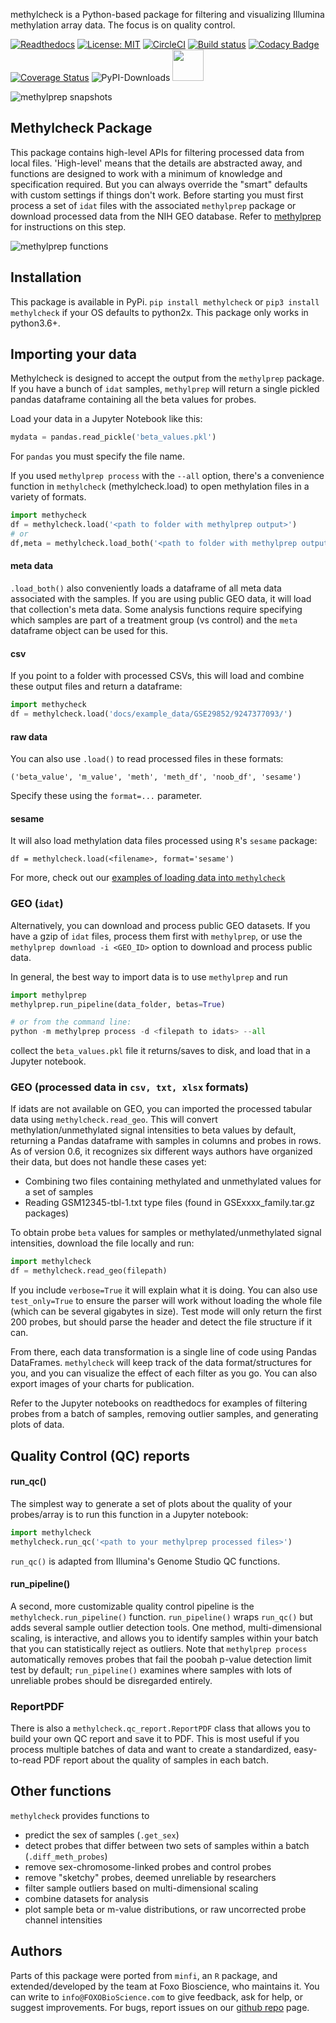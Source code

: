 methylcheck is a Python-based package for filtering and visualizing Illumina methylation array data. The focus is on quality control.

[![Readthedocs](https://readthedocs.com/projects/life-epigenetics-methylcheck/badge/?version=latest)](https://life-epigenetics-methylcheck.readthedocs-hosted.com/en/latest/) [![License: MIT](https://img.shields.io/badge/License-MIT-yellow.svg)](https://opensource.org/licenses/MIT) [![CircleCI](https://circleci.com/gh/FOXOBioScience/methylcheck.svg?style=shield&circle-token=58a514d3924fcfe0287c109d2323b7f697956ec9)](https://circleci.com/gh/FOXOBioScience/methylcheck) [![Build status](https://ci.appveyor.com/api/projects/status/j15lpvjg1q9u2y17?svg=true)](https://ci.appveyor.com/project/life_epigenetics/methQC) [![Codacy Badge](https://api.codacy.com/project/badge/Grade/aedf5c223e39415180ff35153b2bad89)](https://www.codacy.com?utm_source=github.com&amp;utm_medium=referral&amp;utm_content=FOXOBioScience/methylcheck&amp;utm_campaign=Badge_Grade)
[![Coverage Status](https://coveralls.io/repos/github/FOXOBioScience/methylcheck/badge.svg?t=OVL45Q)](https://coveralls.io/github/FOXOBioScience/methylcheck) ![PyPI-Downloads](https://img.shields.io/pypi/dm/methylcheck.svg?label=pypi%20downloads&logo=PyPI&logoColor=white) <img src="https://raw.githubusercontent.com/FOXOBioScience/methylcheck/feature/mouse/docs/python3.6.png" height="50">

![methylprep snapshots](https://raw.githubusercontent.com/FOXOBioScience/methylcheck/master/docs/methylcheck_overview.png "methylcheck snapshots")

## Methylcheck Package

This package contains high-level APIs for filtering processed data from local files. 'High-level' means that the details are abstracted away, and functions are designed to work with a minimum of knowledge and specification required. But you can always override the "smart" defaults with custom settings if things don't work. Before starting you must first process a set of `idat` files with the associated `methylprep` package or download processed data from the NIH GEO database. Refer to [methylprep](https://life-epigenetics-methylprep.readthedocs-hosted.com/en/latest/index.html) for instructions on this step.

![methylprep functions](https://raw.githubusercontent.com/FOXOBioScience/methylcheck/master/docs/methylcheck_functions.png)

## Installation

This package is available in PyPi.
`pip install methylcheck` or `pip3 install methylcheck` if your OS defaults to python2x. This package only works in python3.6+.

## Importing your data

Methylcheck is designed to accept the output from the `methylprep` package. If you have a bunch of `idat` samples, `methylprep` will return a single pickled pandas dataframe containing all the beta values for probes.

Load your data in a Jupyter Notebook like this:

```python
mydata = pandas.read_pickle('beta_values.pkl')
```
For `pandas` you must specify the file name.

If you used `methylprep process` with the `--all` option, there's a convenience function in `methylcheck` (methylcheck.load) to open methylation files in a variety of formats.

```python
import methycheck
df = methylcheck.load('<path to folder with methylprep output>')
# or
df,meta = methylcheck.load_both('<path to folder with methylprep output>')
```

#### meta data
`.load_both()` also conveniently loads a dataframe of all meta data associated with the samples. If you are using public GEO data, it will load that collection's meta data. Some analysis functions require specifying which samples are part of a treatment group (vs control) and the `meta` dataframe object can be used for this.

#### csv
If you point to a folder with processed CSVs, this will load and combine these output files and return a dataframe:

 ```python
 import methycheck
 df = methylcheck.load('docs/example_data/GSE29852/9247377093/')
 ```

#### raw data
You can also use `.load()` to read processed files in these formats:
```
('beta_value', 'm_value', 'meth', 'meth_df', 'noob_df', 'sesame')
```
Specify these using the `format=...` parameter.

#### sesame
It will also load methylation data files processed using `R`'s `sesame` package:
```
df = methylcheck.load(<filename>, format='sesame')
```

For more, check out our [examples of loading data into `methylcheck`](https://life-epigenetics-methylcheck.readthedocs-hosted.com/en/latest/docs/demo_qc_functions.html)

### GEO (`idat`)

Alternatively, you can download and process public GEO datasets. If you have a gzip of `idat` files, process them first with `methylprep`, or use the `methylprep download -i <GEO_ID>` option to download and process public data.

In general, the best way to import data is to use `methylprep` and run
```python
import methylprep
methylprep.run_pipeline(data_folder, betas=True)

# or from the command line:
python -m methylprep process -d <filepath to idats> --all
```

collect the `beta_values.pkl` file it returns/saves to disk, and load that in a Jupyter notebook.

### GEO (processed data in `csv, txt, xlsx` formats)
If idats are not available on GEO, you can imported the processed tabular data using `methylcheck.read_geo`. This will convert methylation/unmethylated signal intensities to beta values by default, returning a Pandas dataframe with samples in columns and probes in rows. As of version 0.6, it recognizes six different ways authors have organized their data, but does not handle these cases yet:

- Combining two files containing methylated and unmethylated values for a set of samples
- Reading GSM12345-tbl-1.txt type files (found in GSExxxx_family.tar.gz packages)

To obtain probe `beta` values for samples or methylated/unmethylated signal intensities, download the file locally and run:
```python
import methylcheck
df = methylcheck.read_geo(filepath)
```
If you include `verbose=True` it will explain what it is doing. You can also use `test_only=True` to ensure the parser will work without loading the whole file (which can be several gigabytes in size). Test mode will only return the first 200 probes, but should parse the header and detect the file structure if it can.

From there, each data transformation is a single line of code using Pandas DataFrames. `methylcheck` will keep track of the data format/structures for you, and you can visualize the effect of each filter as you go. You can also export images of your charts for publication.

Refer to the Jupyter notebooks on readthedocs for examples of filtering probes from a batch of samples, removing outlier samples, and generating plots of data.

## Quality Control (QC) reports

#### run_qc()
The simplest way to generate a set of plots about the quality of your probes/array is to run this function in a Jupyter notebook:

```python
import methylcheck
methylcheck.run_qc('<path to your methylprep processed files>')
```

`run_qc()` is adapted from Illumina's Genome Studio QC functions.

#### run_pipeline()
A second, more customizable quality control pipeline is the `methylcheck.run_pipeline()` function. `run_pipeline()` wraps `run_qc()` but adds several sample outlier detection tools. One method, multi-dimensional scaling, is interactive, and allows you to identify samples within your batch that you can statistically reject as outliers. Note that `methylprep process` automatically removes probes that fail the poobah p-value detection limit test by default; `run_pipeline()` examines where samples with lots of unreliable probes should be disregarded entirely.

### ReportPDF
There is also a `methylcheck.qc_report.ReportPDF` class that allows you to build your own QC report and save it to PDF. This is most useful if you process multiple batches of data and want to create a standardized, easy-to-read PDF report about the quality of samples in each batch.

## Other functions

`methylcheck` provides functions to
- predict the sex of samples (`.get_sex`)
- detect probes that differ between two sets of samples within a batch (`.diff_meth_probes`)
- remove sex-chromosome-linked probes and control probes
- remove "sketchy" probes, deemed unreliable by researchers
- filter sample outliers based on multi-dimensional scaling
- combine datasets for analysis
- plot sample beta or m-value distributions, or raw uncorrected probe channel intensities

## Authors

Parts of this package were ported from `minfi`, an `R` package, and extended/developed by the team at Foxo Bioscience, who maintains it. You can write to `info@FOXOBioScience.com` to give feedback, ask for help, or suggest improvements. For bugs, report issues on our [github repo](https://github.com/FOXOBioScience/methylcheck) page.
